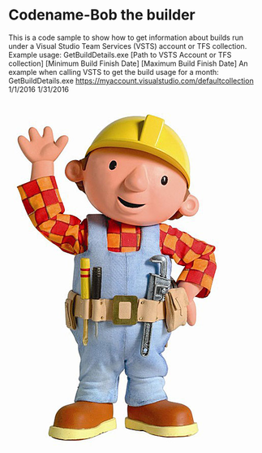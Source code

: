 Codename-Bob the builder
=====================================

This is a code sample to show how to get information about builds run under a Visual Studio Team Services (VSTS) account or TFS collection.
Example usage: GetBuildDetails.exe [Path to VSTS Account or TFS collection] [Minimum Build Finish Date] [Maximum Build Finish Date]
An example when calling VSTS to get the build usage for a month: 
GetBuildDetails.exe https://myaccount.visualstudio.com/defaultcollection 1/1/2016 1/31/2016



![Alt text](bob.jpg "BOB")

